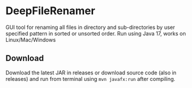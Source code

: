 # DeepFileRenamer
GUI tool for renaming all files in directory and sub-directories by user specified pattern in sorted or unsorted order.
Run using Java 17, works on Linux/Mac/Windows

Download
--------

Download the latest JAR in releases or download source code (also in releases) and run from terminal using `mvn javafx:run` after compiling. 
